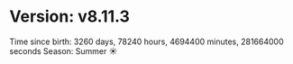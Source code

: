 # Version: v8.11.3
Time since birth: 3260 days, 78240 hours, 4694400 minutes, 281664000 seconds
Season: Summer ☀️
